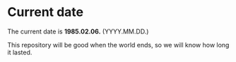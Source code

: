 # Current date

The current date is **1985.02.06.** (YYYY.MM.DD.)

This repository will be good when the world ends, so we will know how long it lasted.